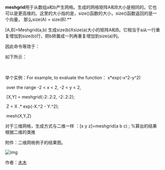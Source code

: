 **meshgrid**用于从数组a和b产生网格。生成的网格矩阵A和B大小是相同的。它也可以是更高维的。这里的大小指的是，size()函数的大小，size()函数返回的是一个向量， 那么size(A) = size(B).**

[A,B]=Meshgrid(a,b)
生成size(b)Xsize(a)大小的矩阵A和B。它相当于a从一行重复增加到size(b)行，把b转置成一列再重复增加到size(a)列。

因此命令等效于：

 

如下所示：

　　

举个实例：For example, to evaluate the function： x*exp(-x^2-y^2)

​                   over the range -2 < x < 2, -2 < y < 2,

​                   [X,Y] = meshgrid(-2:.2:2, -2:.2:2);

​                   Z = X .* exp(-X.^2 - Y.^2);

​                   mesh(X,Y,Z)

对于三维网格，生成方式与二维一样 ：[x y z]=meshgrid(a b c) ; %算出的结果根据二维的类推

 

附件：二维网格例子的结果图。

 ![img](http://hi.csdn.net/attachment/201110/14/0_131859991399cT.gif)

作者：[木木](http://haore147.cnblogs.com/)
